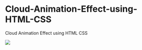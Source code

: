 # Cloud-Animation-Effect-using-HTML-CSS
Cloud Animation Effect using HTML CSS

![](https://github.com/VikasGutte/Cloud-Animation-Effect-using-HTML-CSS/blob/main/Demo.gif)
